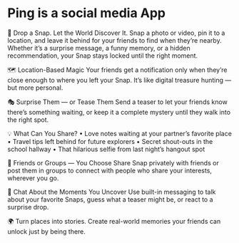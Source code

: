 # Ping is a social media App
📸 Drop a Snap. Let the World Discover It.
Snap a photo or video, pin it to a location, and leave it behind for your friends to find when they’re nearby. Whether it’s a surprise message, a funny memory, or a hidden recommendation, your Snap stays locked until the right moment.

🗺️ Location-Based Magic
Your friends get a notification only when they’re close enough to where you left your Snap. It’s like digital treasure hunting — but more personal.

🎭 Surprise Them — or Tease Them
Send a teaser to let your friends know there’s something waiting, or keep it a complete mystery until they walk into the right spot.

💡 What Can You Share?
• Love notes waiting at your partner’s favorite place
• Travel tips left behind for future explorers
• Secret shout-outs in the school hallway
• That hilarious selfie from last night’s hangout spot

👥 Friends or Groups — You Choose
Share Snap privately with friends or post them in groups to connect with people who share your interests, wherever you go.

💬 Chat About the Moments You Uncover
Use built-in messaging to talk about your favorite Snaps, guess what a teaser might be, or react to a surprise drop.

🌍 Turn places into stories.
Create real-world memories your friends can unlock just by being there.
